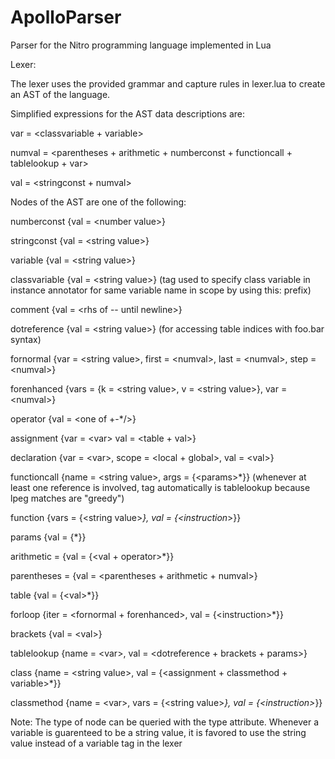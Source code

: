 # ApolloParser
Parser for the Nitro programming language implemented in Lua

Lexer:

The lexer uses the provided grammar and capture rules in lexer.lua to create an AST of the language.


Simplified expressions for the AST data descriptions are:

var = \<classvariable + variable>

numval = \<parentheses + arithmetic + numberconst + functioncall + tablelookup + var>

val = \<stringconst + numval>


Nodes of the AST are one of the following:

numberconst {val = \<number value>}

stringconst {val = \<string value>}

variable {val = \<string value>}

classvariable {val = \<string value>} (tag used to specify class variable in instance annotator for same variable name in scope by using this: prefix)

comment {val = \<rhs of -- until newline>}

dotreference {val = \<string value>} (for accessing table indices with foo.bar syntax)

fornormal {var = \<string value>, first = \<numval>, last = \<numval>, step = \<numval>}

forenhanced {vars = {k = \<string value>, v = \<string value>}, var = \<numval>}

operator {val = \<one of +-*/>}

assignment {var = \<var> val = \<table + val>}

declaration {var = \<var>, scope = \<local + global>, val = \<val>}

functioncall {name = \<string value>, args = {\<params>*}} (whenever at least one reference is involved, tag automatically is tablelookup because lpeg matches are "greedy")

function {vars = {\<string value>*}, val = {\<instruction*>}}

params {val = {<val>*}}

arithmetic = {val = {\<val + operator>*}}

parentheses = {val = \<parentheses + arithmetic + numval>}

table {val = {\<val>*}}

forloop {iter = \<fornormal + forenhanced>, val = {\<instruction>*}}

brackets {val = \<val>}

tablelookup {name = \<var>, val = \<dotreference + brackets + params>}

class {name = \<string value>, val = {\<assignment + classmethod + variable>*}}

classmethod {name = \<var>, vars = {\<string value>*}, val = {\<instruction>*}}

Note: The type of node can be queried with the type attribute.
      Whenever a variable is guarenteed to be a string value, it is favored to use the string value instead of a variable tag in the lexer

